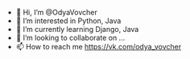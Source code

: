 - 👋 Hi, I’m @OdyaVovcher
- 👀 I’m interested in Python, Java
- 🌱 I’m currently learning Django, Java
- 💞️ I’m looking to collaborate on ...
- 📫 How to reach me https://vk.com/odya_vovcher

<!---
OdyaVovcher/OdyaVovcher is a ✨ special ✨ repository because its `README.md` (this file) appears on your GitHub profile.
You can click the Preview link to take a look at your changes.
--->
